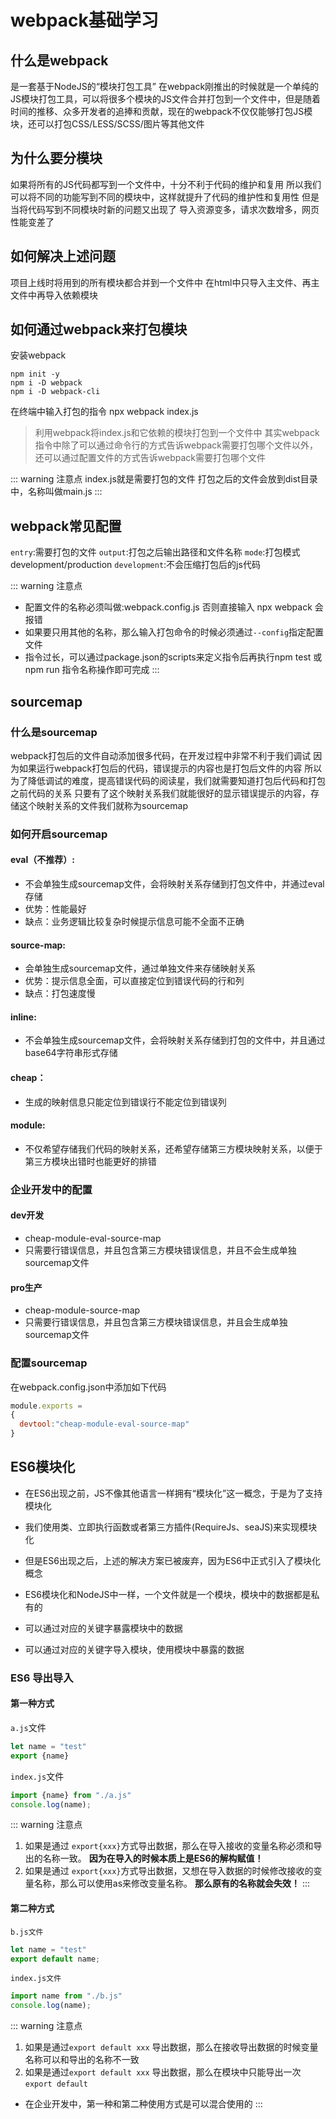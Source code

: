 # webpack基础学习

## 什么是webpack
是一套基于NodeJS的“模块打包工具”
在webpack刚推出的时候就是一个单纯的JS模块打包工具，可以将很多个模块的JS文件合并打包到一个文件中，但是随着时间的推移、众多开发者的追捧和贡献，现在的webpack不仅仅能够打包JS模块，还可以打包CSS/LESS/SCSS/图片等其他文件

## 为什么要分模块
如果将所有的JS代码都写到一个文件中，十分不利于代码的维护和复用
所以我们可以将不同的功能写到不同的模块中，这样就提升了代码的维护性和复用性
但是当将代码写到不同模块时新的问题又出现了
导入资源变多，请求次数增多，网页性能变差了

## 如何解决上述问题
项目上线时将用到的所有模块都合并到一个文件中
在html中只导入主文件、再主文件中再导入依赖模块

## 如何通过webpack来打包模块
安装webpack
```shell
npm init -y
npm i -D webpack
npm i -D webpack-cli
```
在终端中输入打包的指令
npx webpack index.js

> 利用webpack将index.js和它依赖的模块打包到一个文件中
>其实webpack指令中除了可以通过命令行的方式告诉webpack需要打包哪个文件以外，还可以通过配置文件的方式告诉webpack需要打包哪个文件

::: warning 注意点
index.js就是需要打包的文件
打包之后的文件会放到dist目录中，名称叫做main.js
:::

## webpack常见配置

`entry`:需要打包的文件
`output`:打包之后输出路径和文件名称
`mode`:打包模式 development/production
`development`:不会压缩打包后的js代码

::: warning 注意点
* 配置文件的名称必须叫做:webpack.config.js 否则直接输入 npx webpack 会报错
* 如果要只用其他的名称，那么输入打包命令的时候必须通过`--config`指定配置文件
* 指令过长，可以通过package.json的scripts来定义指令后再执行npm test 或npm run 指令名称操作即可完成
:::

## sourcemap

### 什么是sourcemap
webpack打包后的文件自动添加很多代码，在开发过程中非常不利于我们调试
因为如果运行webpack打包后的代码，错误提示的内容也是打包后文件的内容
所以为了降低调试的难度，提高错误代码的阅读星，我们就需要知道打包后代码和打包之前代码的关系
只要有了这个映射关系我们就能很好的显示错误提示的内容，存储这个映射关系的文件我们就称为sourcemap

### 如何开启sourcemap

#### eval（不推荐）:
* 不会单独生成sourcemap文件，会将映射关系存储到打包文件中，并通过eval存储
* 优势：性能最好
* 缺点：业务逻辑比较复杂时候提示信息可能不全面不正确

#### source-map:
* 会单独生成sourcemap文件，通过单独文件来存储映射关系
* 优势：提示信息全面，可以直接定位到错误代码的行和列
* 缺点：打包速度慢

#### inline:
* 不会单独生成sourcemap文件，会将映射关系存储到打包的文件中，并且通过base64字符串形式存储

#### cheap：
* 生成的映射信息只能定位到错误行不能定位到错误列

#### module:
* 不仅希望存储我们代码的映射关系，还希望存储第三方模块映射关系，以便于第三方模块出错时也能更好的排错

### 企业开发中的配置

#### dev开发

* cheap-module-eval-source-map
* 只需要行错误信息，并且包含第三方模块错误信息，并且不会生成单独sourcemap文件

#### pro生产

* cheap-module-source-map
* 只需要行错误信息，并且包含第三方模块错误信息，并且会生成单独sourcemap文件

### 配置sourcemap

在webpack.config.json中添加如下代码

```js
module.exports =
{
  devtool:"cheap-module-eval-source-map"
}
```

## ES6模块化

* 在ES6出现之前，JS不像其他语言一样拥有“模块化”这一概念，于是为了支持模块化
* 我们使用类、立即执行函数或者第三方插件(RequireJs、seaJS)来实现模块化
* 但是ES6出现之后，上述的解决方案已被废弃，因为ES6中正式引入了模块化概念

* ES6模块化和NodeJS中一样，一个文件就是一个模块，模块中的数据都是私有的
* 可以通过对应的关键字暴露模块中的数据
* 可以通过对应的关键字导入模块，使用模块中暴露的数据

### ES6 导出导入

#### 第一种方式

`a.js`文件
```js
let name = "test"
export {name}
```
`index.js`文件
```js
import {name} from "./a.js"
console.log(name);
```

::: warning 注意点
1. 如果是通过 `export{xxx}`方式导出数据，那么在导入接收的变量名称必须和导出的名称一致。
**因为在导入的时候本质上是ES6的解构赋值！**
2. 如果是通过 `export{xxx}`方式导出数据，又想在导入数据的时候修改接收的变量名称，那么可以使用as来修改变量名称。
**那么原有的名称就会失效！**
:::

#### 第二种方式

`b.js文件`
```js
let name = "test"
export default name;
```

`index.js文件`
```js
import name from "./b.js"
console.log(name);
```

::: warning 注意点

1. 如果是通过`export default xxx` 导出数据，那么在接收导出数据的时候变量名称可以和导出的名称不一致
2. 如果是通过`export default xxx` 导出数据，那么在模块中只能导出一次`export default`
* 在企业开发中，第一种和第二种使用方式是可以混合使用的
:::

